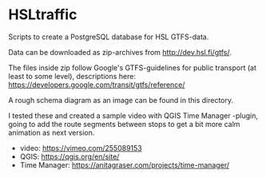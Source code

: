 # HSLtraffic

Scripts to create a PostgreSQL database for HSL GTFS-data.

Data can be downloaded as zip-archives from http://dev.hsl.fi/gtfs/.

The files inside zip follow Google's GTFS-guidelines for public transport (at least to some level), descriptions here: https://developers.google.com/transit/gtfs/reference/

A rough schema diagram as an image can be found in this directory.

I tested these and created a sample video with QGIS Time Manager -plugin, going to add the route segments between stops to get a bit more calm animation as next version.
- video: https://vimeo.com/255089153
- QGIS: https://qgis.org/en/site/
- Time Manager: https://anitagraser.com/projects/time-manager/
